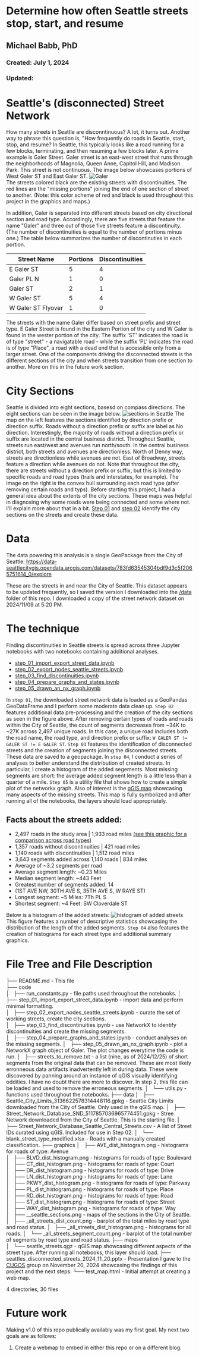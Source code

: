 # Determine how often Seattle streets stop, start, and resume
## Michael Babb, PhD
### Created: July 1, 2024
### Updated:

# Seattle's (disconnected) Street Network
How many streets in Seattle are disconntinuous? A lot, it turns out. Another way to phrase this question is, "How frequently do roads in Seattle, start, stop, and resume? In Seattle, this typically looks like a road running for a few blocks, terminating, and then resuming a few blocks later. A prime example is Galer Street. Galer street is an east-west street that runs through the neighborhoods of Magnolia, Queen Anne, Capitol Hill, and Madison Park. This street is not continuous. The image below showcases portions of West Galer ST and East Galer ST.
![Galer](/graphics/galer.png)  
The streets colored black are the existing streets with discontinuities. The red lines are the "missing portions" joining the end of one section of street to another. (Note: this color scheme of red and black is used throughout this project in the graphics and maps.)

In addition, Galer is separated into different streets based on city directional section and road type. Accordingly, there are five streets that feature the name "Galer" and three out of those five streets feature a discontinuity. (The number of discontinuities is equal to the number of portions minus one.) The table below summarizes the number of discontinuties in each portion.  

| Street Name | Portions| Discontinuities|
|---|----|---|
|E Galer ST | 5| 4|
|Galer PL N | 1| 0|
|Galer ST | 2| 1|
|W Galer ST | 5 | 4|
|W Galer ST Flyover | 1 | 0|

The streets with the name Galer differ based on street prefix and street type. E Galer Street is found in the Eastern Portion of the city and W Galer is found in the wester portion of the city. The suffix 'ST' indicates the road is of type "street" - a navigatable road - while the suffix 'PL' indicates the road is of type "Place", a road with a dead end that is accessible only from a larger street. One of the components driving the disconnected streets is the different sections of the city and when streets transition from one section to another. More on this in the future work section.

# City Sections
Seattle is divided into eight sections, basesd on compass directions. The eight sections can be seen in the image below.
![sections in Seattle](/graphics/seattle_sections.png) 
The map on the left features the sections identified by direction prefix or direction suffix. Roads without a direction prefix or suffix are label as No direction. Interestingly, the majority of roads without a direction prefix or suffix are located in the central business district. Throughout Seattle, streets run east/west and avenues run north/south. In the central business district, both streets and avenues are directionless. North of Denny way, streets are directionless while avenues are not. East of Broadway, streets feature a direction while avenues do not. Note that throughout the city, there are streets without a direction prefix or suffix, but this is limited to specific roads and road types (trails and interstates, for example). The image on the right is the convex hull surrounding each road type (after removing certain roads and typs). Before starting this project, I had a general idea about the extents of the city sections. These maps was helpful in diagnosing why some roads were being connected and some where not. I'll explain more about that in a bit. [Step 01](/code/step_01_import_export_street_data.ipynb) and [step 02](/code/step_02_export_nodes_seattle_streets.ipynb) identify the city sections on the streets and create these data.

# Data
The data powering this analysis is a single GeoPackage from the City of Seattle:
https://data-seattlecitygis.opendata.arcgis.com/datasets/783fd63545304bdf9d3c5f2065751614_0/explore

These are the streets in and near the City of Seattle. This dataset appears to be
updated frequently, so I saved the version I downloaded into the [/data](/data/Street_Network_Database_SND_5117857036965774451.gpkg) folder of this repo. 
I downloaded a copy of the street network dataset on 2024/11/09 at 5:20 PM.

# The technique
Finding discontinuities in Seattle streets is spread across three Jupyter notebooks with two notebooks containing additional analyses.
* [step_01_import_export_street_data.ipynb](/code/step_01_import_export_street_data.ipynb)
* [step_02_export_nodes_seattle_streets.ipynb](/code/step_02_export_nodes_seattle_streets.ipynb)
* [step_03_find_discontinuities.ipynb](/code/step_03_find_discontinuities.ipynb)
* [step_04_prepare_graphs_and_states.ipynb](/code/step_04_prepare_graphs_and_states.ipynb)
* [step_05_drawn_an_nx_graph.ipynb](/code/step_05_drawn_an_nx_graph.ipynb)

In `step 01`, the downloaded street network data is loaded as a GeoPandas GeoDataFrame and I perform some moderate data clean up. `Step 02` features additional data pre-processing and the creation of the city sections as seen in the figure above. After removing certain types of roads and roads within the City of Seattle, the count of segments decreases from ~34K to ~27K across 2,497 unique roads. In this case, a unique road includes both the road name, the road type, and direction prefix or suffix: `W GALER ST != GALER ST != E GALER ST`. `Step 03` features the identification of disconnected streets and the creation of segments joining the disconnected streets. These data are saved to a geopackage. In `step 04`, I conduct a series of analyses to better understand the distribution of created streets. In particular, I create a histogram of the added segements. Most missing segments are short: the average added segment length is a little less than a quarter of a mile. `Step 05` is a utility file that shows how to create a simple plot of the networkx graph. Also of interest is the [qGIS map](./maps/seattle_streets.qgz) showcasing many aspects of the missing streets. This map is fully symbolized and after running all of the notebooks, the layers should load appropriately.

## Facts about the streets added:
* 2,497 roads in the study area | 1,933 road miles [(see this graphic for a comparison across road types)](/graphics/_all_streets_dist_count.png)
* 1,357 roads without discontinuities | 421 road miles
* 1,140 roads with discontinuities | 1,512 road miles
* 3,643 segments added across 1,140 roads | 834 miles 
* Average of ~3.2 segments per road
* Average segment length: ~0.23 Miles
* Median segment length: ~443 Feet
* Greatest number of segments added: 14
* (1ST AVE NW, 30TH AVE S, 35TH AVE S, W RAYE ST)
* Longest segment: ~5 Miles:  7Th PL S 
* Shortest segment: ~4 Feet: SW Cloverdale ST

Below is a histogram of the added streets:
![histogram of added streets](/graphics/_all_streets_dist_histogram.png)
This figure features a number of descriptive statistics showcasing the distribution of the length of the added segments.
`Step 04` also features the creation of histograms for each street type and additional summary graphics.

# File Tree and File Description
 
├── README.md - This file  
├── code  
│   ├── run_constants.py - file paths used throughout the notebooks.
│   ├── step_01_import_export_street_data.ipynb - import data and perform minimal formatting.  
│   ├── step_02_export_nodes_seattle_streets.ipynb - curate the set of working streets, create the city sections.  
│   ├── step_03_find_discontinuities.ipynb - use NetworkX to identify discontinuities and create the missing segments.  
│   ├── step_04_prepare_graphs_and_states.ipynb - conduct analyses on the missing segments.
│   ├── step_05_drawn_an_nx_graph.ipynb - plot a NetworkX graph object of Galer. The plot changes everytime the code is run. 
│   ├── streets_to_remove.txt - a list (nine, as of 2024/12/25) of short  segments from the original data that can be removed. These are most likely erronneous data artifacts inadvertently left in during data. These were discovered by panning around an instance of qGIS visually identifying oddities. I have no doubt there are more to discover. In step 2, this file can be loaded and used to remove the erroneous segments.
│   └── utils.py - functions used throughout the notebooks.
├── data
│   ├── Seattle_City_Limits_3136622578314448116.gpkg - Seattle City Limits downloaded from the City of Seattle. Only used in the qGIS map.
│   ├── Street_Network_Database_SND_5117857036965774451.gpkg - Stree Network downloaded from the City of Seattle. This is the starting file.
|   ├── Street_Network_Database_Seattle_Central_Streets.csv - A list of Street IDs curated using qGIS. Included for use in Step 02.
│   └── blank_street_type_modified.xlsx - Roads with a manually created classification.
├── graphics 
│   ├── AVE_dist_histogram.png - histograms for roads of type: Avenue  
│   ├── BLVD_dist_histogram.png - histograms for roads of type: Boulevard  
│   ├── CT_dist_histogram.png - histograms for roads of type: Court  
│   ├── DR_dist_histogram.png - histograms for roads of type: Drive  
│   ├── LN_dist_histogram.png - histograms for roads of type: Lane  
│   ├── PKWY_dist_histogram.png - histograms for roads of type: Parkway  
│   ├── PL_dist_histogram.png - histograms for roads of type: Place  
│   ├── RD_dist_histogram.png - histograms for roads of type: Road  
│   ├── ST_dist_histogram.png - histograms for roads of type: Street  
│   ├── WAY_dist_histogram.png - histograms for roads of type: Way  
│   ├── __seattle_sections.png - maps of the sections in the City of Seattle.
│   ├── _all_streets_dist_count.png - barplot of the total miles by road type and road status.
│   ├── _all_streets_dist_histogram.png - histograms for all roads.
│   └── _all_streets_segment_count.png - barplot of the total number of segments by road type and road status.
├── maps  
│   └── seattle_streets.qgz  - qGIS map showcasing different aspects of the street type. After running all notebooks, this layer should load.
├── seattles_disconnected_streets_2024_11_20.pptx  - Presentation I gave to the [CUGOS](https://cugos.org/) group on November 20, 2024 showcasing the findings of this project and the next steps.
└── test_map.html - Initial attempt at creating a web map. 
  
4 directories, 30 files


# Future work
Making v1.0 of this repo publically availably was my first goal. My next two goals are as follows:
1. Create a webmap to embed in either this repo or on a different blog. 




